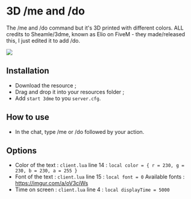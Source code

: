 # 3D /me and /do
The /me and /do command but it's 3D printed with different colors.
ALL credits to Sheamle/3dme, known as Elio on FiveM - they made/released this, I just edited it to add /do.

<img src=https://i.imgur.com/vaNE2Ip.png>

## Installation
* Download the resource ;
* Drag and drop it into your resources folder ;
* Add ```start 3dme``` to you ```server.cfg```.

## How to use
* In the chat, type /me or /do followed by your action.

## Options 
* Color of the text : ```client.lua``` line 14 : ```local color = { r = 230, g = 230, b = 230, a = 255 }```
* Font of the text : ```client.lua``` line 15 : ```local font = 0``` Available fonts : https://imgur.com/a/oV3ciWs
* Time on screen : ```client.lua``` line 4 : ```local displayTime = 5000```
